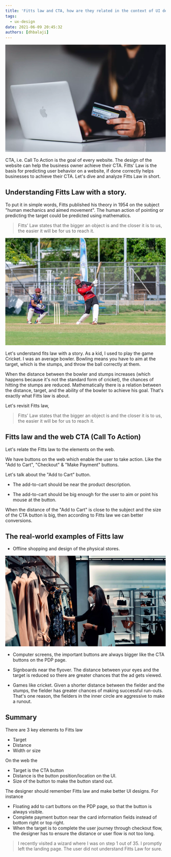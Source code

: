 ```yaml
---
title: 'Fitts law and CTA, how are they related in the context of UI design?'
tags:
  - ux-design
date: 2021-06-09 20:45:32
authors: [dhbalaji]
---
```


![CTA and its relation to Fitts law](./assets/online-cta.webp)

CTA, i.e. Call To Action is the goal of every website. The design of the website can help the business owner achieve their CTA. Fitts’ Law is the basis for predicting user behavior on a website, if done correctly helps businesses to achieve their CTA. Let's dive and analyze Fitts Law in short.


 
## Understanding Fitts Law with a story.

To put it in simple words, Fitts published his theory in 1954 on the subject "human mechanics and aimed movement". The human action of pointing or predicting the target could be predicted using mathematics.

> Fitts’ Law states that the bigger an object is and the closer it is to us, the easier it will be for us to reach it.


![games and its relation to Fitts law](./assets/cricket-game.webp)

Let's understand fits law with a story. As a kid, I used to play the game Cricket. I was an average bowler. Bowling means you have to aim at the target, which is the stumps, and throw the ball correctly at them.

When the distance between the bowler and stumps increases (which happens because it's not the standard form of cricket), the chances of hitting the stumps are reduced. Mathematically there is a relation between the distance, target, and the ability of the bowler to achieve his goal. That's exactly what Fitts law is about.

Let's revisit Fitts law,

> Fitts’ Law states that the bigger an object is and the closer it is to us, the easier it will be for us to reach it.

## Fitts law and the web CTA (Call To Action)

Let's relate the Fitts law to the elements on the web.

We have buttons on the web which enable the user to take action. Like the "Add to Cart", "Checkout" & "Make Payment" buttons.

Let's talk about the "Add to Cart" button. 

- The add-to-cart should be near the product description.

- The add-to-cart should be big enough for the user to aim or point his mouse at the button.

When the distance of the "Add to Cart" is close to the subject and the size of the CTA button is big, then according to Fitts law we can better conversions.

## The real-world examples of Fitts law

- Offline shopping and design of the physical stores.


![offline shopping and its relation to Fitts law](./assets/offline-shopping.webp)


- Computer screens, the important buttons are always bigger like the CTA buttons on the PDP page.

- Signboards near the flyover. The distance between your eyes and the target is reduced so there are greater chances that the ad gets viewed.

- Games like cricket. Given a shorter distance between the fielder and the stumps, the fielder has greater chances of making successful run-outs. That's one reason, the fielders in the inner circle are aggressive to make a runout.

## Summary

There are 3 key elements to Fitts law

- Target 
- Distance
- Width or size

On the web the

- Target is the CTA button
- Distance is the button position/location on the UI.
- Size of the button to make the button stand out.

The designer should remember Fitts law and make better UI designs. For instance

- Floating add to cart buttons on the PDP page, so that the button is always visible.
- Complete payment button near the card information fields instead of bottom right or top right.
- When the target is to complete the user journey through checkout flow, the designer has to ensure the distance or user flow is not too long.

> I recently visited a wizard where I was on step 1 out of 35. I promptly left the landing page. The user did not understand Fitts Law for sure.
